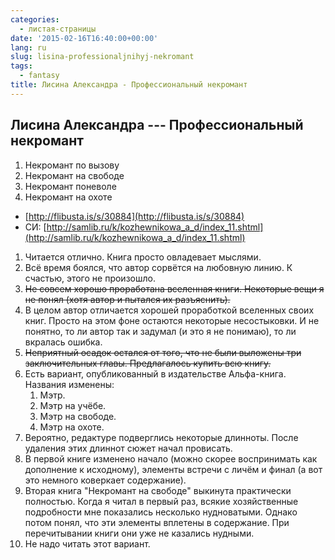 ```yaml
---
categories:
  - листая-страницы
date: '2015-02-16T16:40:00+00:00'
lang: ru
slug: lisina-professionaljnihyj-nekromant
tags:
  - fantasy
title: Лисина Александра - Профессиональный некромант
---
```


## Лисина Александра --- Профессиональный некромант

1. Некромант по вызову
2. Некромант на свободе
3. Некромант поневоле
4. Некромант на охоте

- [http://flibusta.is/s/30884](http://flibusta.is/s/30884)
- СИ: [http://samlib.ru/k/kozhewnikowa_a_d/index_11.shtml](http://samlib.ru/k/kozhewnikowa_a_d/index_11.shtml)

<!--more-->

1. Читается отлично. Книга просто овладевает мыслями.
2. Всё время боялся, что автор сорвётся на любовную линию. К счастью, этого не произошло.
3. ~~Не совсем хорошо проработана вселенная книги. Некоторые вещи я не понял (хотя автор и пытался их разъяснить).~~
4. В целом автор отличается хорошей проработкой вселенных своих
   книг. Просто на этом фоне остаются некоторые несостыковки. И не
   понятно, то ли автор так и задумал (и это я не понимаю), то ли
   вкралась ошибка.
5. ~~Неприятный осадок остался от того, что не были выложены три заключительных главы. Предлагалось купить всю книгу.~~
6. Есть вариант, опубликованный в издательстве Альфа-книга. Названия изменены:
   1. Мэтр.
   2. Мэтр на учёбе.
   3. Мэтр на свободе.
   4. Мэтр на охоте.
7. Вероятно, редактуре подверглись некоторые длинноты. После удаления этих длиннот сюжет начал провисать.
8. В первой книге изменено начало (можно скорее воспринимать как
   дополнение к исходному), элементы встречи с личём и финал (а вот
   это немного коверкает содержание).
9. Вторая книга "Некромант на свободе" выкинута практически
   полностью. Когда я читал в первый раз, всякие хозяйственные
   подробности мне показались несколько нудноватыми. Однако потом
   понял, что эти элементы вплетены в содержание. При перечитывании
   книги они уже не казались нудными.
10. Не надо читать этот вариант.
